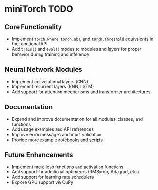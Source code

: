 # miniTorch TODO

## Core Functionality
- Implement `torch.where`, `torch.abs`, and `torch.threshold` equivalents in the functional API
- Add `train()` and `eval()` modes to modules and layers for proper behavior during training and inference

## Neural Network Modules
- Implement convolutional layers (CNN)
- Implement recurrent layers (RNN, LSTM)
- Add support for attention mechanisms and transformer architectures

## Documentation
- Expand and improve documentation for all modules, classes, and functions
- Add usage examples and API references
- Improve error messages and input validation
- Provide more example notebooks and scripts

## Future Enhancements
- Implement more loss functions and activation functions
- Add support for additional optimizers (RMSprop, Adagrad, etc.)
- Add support for learning rate schedulers
- Explore GPU support via CuPy